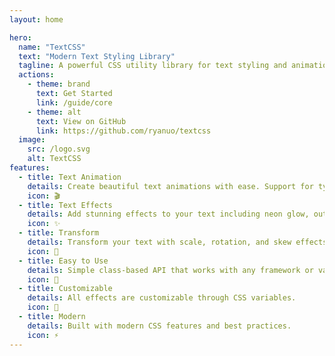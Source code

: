 ```yaml
---
layout: home

hero:
  name: "TextCSS"
  text: "Modern Text Styling Library"
  tagline: A powerful CSS utility library for text styling and animations
  actions:
    - theme: brand
      text: Get Started
      link: /guide/core
    - theme: alt
      text: View on GitHub
      link: https://github.com/ryanuo/textcss
  image:
    src: /logo.svg
    alt: TextCSS
features:
  - title: Text Animation
    details: Create beautiful text animations with ease. Support for typing effects, fade-ins, and more.
    icon: 🎬
  - title: Text Effects
    details: Add stunning effects to your text including neon glow, outlines, and fancy underlines.
    icon: ✨
  - title: Transform
    details: Transform your text with scale, rotation, and skew effects.
    icon: 🔄
  - title: Easy to Use
    details: Simple class-based API that works with any framework or vanilla HTML.
    icon: 🚀
  - title: Customizable
    details: All effects are customizable through CSS variables.
    icon: 🎨
  - title: Modern
    details: Built with modern CSS features and best practices.
    icon: ⚡
---
```

